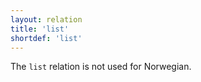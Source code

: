 ```yaml
---
layout: relation
title: 'list'
shortdef: 'list'
---
```


The `list` relation is not used for Norwegian.
<!-- Interlanguage links updated Čt lis 12 09:43:29 CET 2020 -->
